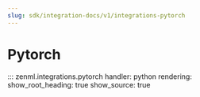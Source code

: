 ```yaml
---
slug: sdk/integration-docs/v1/integrations-pytorch
---
```


# Pytorch

::: zenml.integrations.pytorch
    handler: python
    rendering:
      show_root_heading: true
      show_source: true
